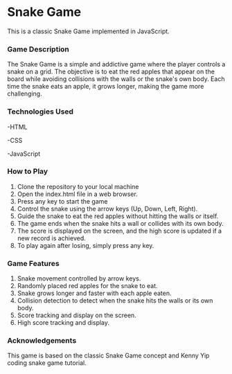 # Snake Game
This is a classic Snake Game implemented in JavaScript.

### Game Description
The Snake Game is a simple and addictive game where the player controls a snake on a grid. The objective is to eat the red apples that appear on the board while avoiding collisions with the walls or the snake's own body. Each time the snake eats an apple, it grows longer, making the game more challenging.

### Technologies Used
-HTML

-CSS

-JavaScript

### How to Play
1. Clone the repository to your local machine
2. Open the index.html file in a web browser.
3. Press any key to start the game
4. Control the snake using the arrow keys (Up, Down, Left, Right).
5. Guide the snake to eat the red apples without hitting the walls or itself.
6. The game ends when the snake hits a wall or collides with its own body.
7. The score is displayed on the screen, and the high score is updated if a new record is achieved.
8. To play again after losing, simply press any key.

### Game Features
1. Snake movement controlled by arrow keys.
2. Randomly placed red apples for the snake to eat.
3. Snake grows longer and faster with each apple eaten.
4. Collision detection to detect when the snake hits the walls or its own body.
5. Score tracking and display on the screen.
6. High score tracking and display.


### Acknowledgements
This game is based on the classic Snake Game concept and Kenny Yip coding snake game tutorial.

